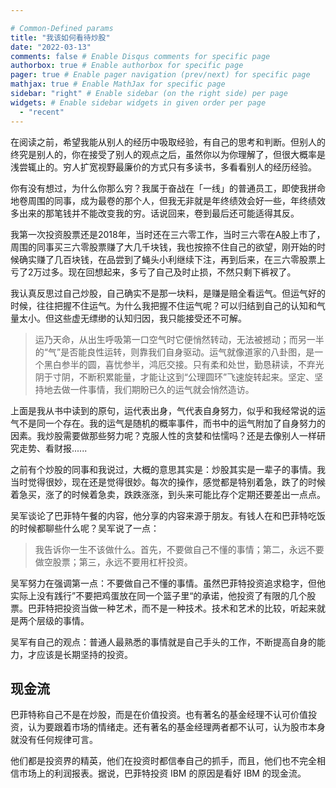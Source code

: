 ```yaml
---

# Common-Defined params
title: "我该如何看待炒股"
date: "2022-03-13"
comments: false # Enable Disqus comments for specific page
authorbox: true # Enable authorbox for specific page
pager: true # Enable pager navigation (prev/next) for specific page
mathjax: true # Enable MathJax for specific page
sidebar: "right" # Enable sidebar (on the right side) per page
widgets: # Enable sidebar widgets in given order per page
  - "recent"
---
```


在阅读之前，希望我能从别人的经历中吸取经验，有自己的思考和判断。但别人的终究是别人的，你在接受了别人的观点之后，虽然你以为你理解了，但很大概率是浅尝辄止的。穷人扩宽视野最廉价的方式只有多读书，多看看别人的经历经验。

你有没有想过，为什么你那么穷？我属于奋战在「一线」的普通员工，即使我拼命地卷周围的同事，成为最卷的那个人，但我无非就是年终绩效会好一些，年终绩效多出来的那笔钱并不能改变我的穷。话说回来，卷到最后还可能适得其反。

我第一次投资股票还是2018年，当时还在三六零工作，当时三六零在A股上市了，周围的同事买三六零股票赚了大几千块钱，我也按捺不住自己的欲望，刚开始的时候确实赚了几百块钱，在品尝到了蝇头小利继续下注，再到后来，在三六零股票上亏了2万过多。现在回想起来，多亏了自己及时止损，不然只剩下裤衩了。

我认真反思过自己炒股，自己确实不是那一块料，是赚是赔全看运气。但运气好的时候，往往把握不住运气。为什么我把握不住运气呢？可以归结到自己的认知和气量太小。但这些虚无缥缈的认知归因，我只能接受还不可解。

> 运乃天命，从出生呼吸第一口空气时它便悄然转动，无法被撼动；而另一半的“气”是否能良性运转，则靠我们自身驱动。运气就像道家的八卦图，是一个黑白参半的圆，喜忧参半，鸿厄交接。只有柔和处世，勤恳耕读，不弃光阴于寸阴，不断积累能量，才能让这到“公理圆环”飞速旋转起来。坚定、坚持地去做一件事情，我们期盼已久的运气就会悄然造访。

上面是我从书中读到的原句，运代表出身，气代表自身努力，似乎和我经常说的运气不是同一个存在。我的运气是随机的概率事件，而书中的运气附加了自身努力的因素。我炒股需要做那些努力呢？克服人性的贪婪和怯懦吗？还是去像别人一样研究走势、看财报......

之前有个炒股的同事和我说过，大概的意思其实是：炒股其实是一辈子的事情。我当时觉得很妙，现在还是觉得很妙。每次的操作，感觉都是特别着急，跌了的时候着急买，涨了的时候着急卖，跌跌涨涨，到头来可能比存个定期还要差出一点点。

吴军谈论了巴菲特午餐的内容，他分享的内容来源于朋友。有钱人在和巴菲特吃饭的时候都聊些什么呢？吴军说了一点：

> 我告诉你一生不该做什么。首先，不要做自己不懂的事情；第二，永远不要做空股票；第三，永远不要用杠杆投资。

吴军努力在强调第一点：不要做自己不懂的事情。虽然巴菲特投资追求稳字，但他实际上没有践行”不要把鸡蛋放在同一个篮子里“的承诺，他投资了有限的几个股票。巴菲特把投资当做一种艺术，而不是一种技术。技术和艺术的比较，听起来就是两个层级的事情。

吴军有自己的观点：普通人最熟悉的事情就是自己手头的工作，不断提高自身的能力，才应该是长期坚持的投资。

## 现金流

巴菲特称自己不是在炒股，而是在价值投资。也有著名的基金经理不认可价值投资，认为要跟着市场的情绪走。还有著名的基金经理两者都不认可，认为股市本身就没有任何规律可言。

他们都是投资界的精英，他们在投资时都信奉自己的抓手，而且，他们也不完全相信市场上的利润报表。据说，巴菲特投资 IBM 的原因是看好 IBM 的现金流。

